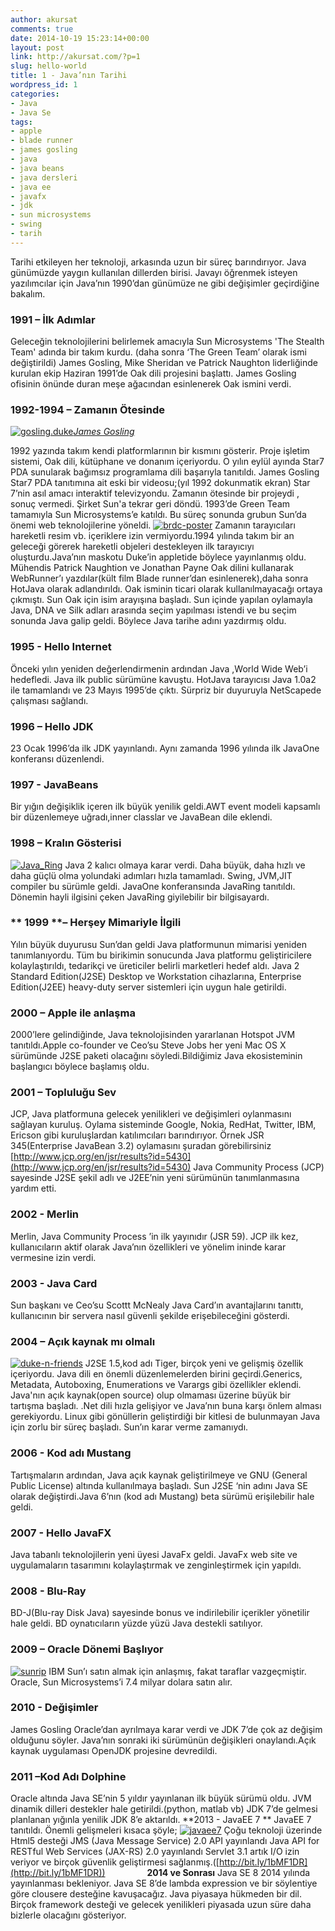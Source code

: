 ```yaml
---
author: akursat
comments: true
date: 2014-10-19 15:23:14+00:00
layout: post
link: http://akursat.com/?p=1
slug: hello-world
title: 1 - Java’nın Tarihi
wordpress_id: 1
categories:
- Java
- Java Se
tags:
- apple
- blade runner
- james gosling
- java
- java beans
- java dersleri
- java ee
- javafx
- jdk
- sun microsystems
- swing
- tarih
---
```


Tarihi etkileyen her teknoloji, arkasında uzun bir süreç barındırıyor. Java günümüzde yaygın kullanılan dillerden birisi. Javayı öğrenmek isteyen yazılımcılar için Java’nın 1990’dan günümüze ne gibi değişimler geçirdiğine bakalım.


### 1991 – İlk Adımlar


Geleceğin teknolojilerini belirlemek amacıyla Sun Microsystems 'The Stealth Team' adında bir takım kurdu. (daha sonra ‘The Green Team’ olarak ismi değiştirildi) James Gosling, Mike Sheridan ve Patrick Naughton liderliğinde kurulan ekip Haziran 1991’de Oak dili projesini başlattı. James Gosling ofisinin önünde duran meşe ağacından esinlenerek Oak ismini verdi.


### 1992-1994 – Zamanın Ötesinde




[![gosling.duke](http://www.akursat.com/wp-content/uploads/2013/06/gosling.duke_.jpg)_James Gosling_](http://www.akursat.com/wp-content/uploads/2013/06/gosling.duke_.jpg)


1992 yazında takım kendi platformlarının bir kısmını gösterir. Proje işletim sistemi, Oak dili, kütüphane ve donanım içeriyordu. O yılın eylül ayında Star7 PDA sunularak bağımsız programlama dili başarıyla tanıtıldı. James Gosling Star7 PDA tanıtımına ait eski bir videosu;(yıl 1992 dokunmatik ekran)  Star 7’nin asıl amacı interaktif televizyondu. Zamanın ötesinde bir projeydi , sonuç vermedi. Şirket Sun'a tekrar geri döndü. 1993’de Green Team tamamıyla Sun Microsystems’e katıldı. Bu süreç sonunda grubun Sun’da önemi web teknolojilerine yöneldi. [![brdc-poster](http://www.akursat.com/wp-content/uploads/2013/06/brdc-poster.jpg)](http://www.akursat.com/wp-content/uploads/2013/06/brdc-poster.jpg) Zamanın tarayıcıları hareketli resim vb. içeriklere izin vermiyordu.1994 yılında takım bir an geleceği görerek hareketli objeleri destekleyen ilk tarayıcıyı oluşturdu.Java’nın maskotu Duke’in appletide böylece yayınlanmış oldu. Mühendis Patrick Naughtion ve Jonathan Payne Oak dilini kullanarak WebRunner’ı yazdılar(kült film Blade runner’dan esinlenerek),daha sonra HotJava olarak adlandırıldı. Oak isminin ticari olarak kullanılmayacağı ortaya çıkmıştı. Sun Oak için isim arayışına başladı. Sun içinde yapılan oylamayla Java, DNA ve Silk adları arasında seçim yapılması istendi ve bu seçim sonunda Java galip geldi. Böylece Java tarihe adını yazdırmış oldu.


### 





### 1995 - Hello Internet


Önceki yılın yeniden değerlendirmenin ardından Java ,World Wide Web’i hedefledi. Java ilk public sürümüne kavuştu. HotJava tarayıcısı Java 1.0a2 ile tamamlandı ve 23 Mayıs 1995’de çıktı. Sürpriz bir duyuruyla NetScapede çalışması sağlandı.


### 1996 – Hello JDK


23 Ocak 1996’da ilk JDK yayınlandı. Aynı zamanda 1996 yılında ilk JavaOne konferansı düzenlendi.


### 1997 - JavaBeans


Bir yığın değişiklik içeren ilk büyük yenilik geldi.AWT event modeli kapsamlı bir düzenlemeye uğradı,inner classlar ve JavaBean dile eklendi.


### 1998 – Kralın Gösterisi


[![Java_Ring](http://www.akursat.com/wp-content/uploads/2013/06/Java_Ring.jpg)](http://www.akursat.com/wp-content/uploads/2013/06/Java_Ring.jpg) Java 2 kalıcı olmaya karar verdi. Daha büyük, daha hızlı ve daha güçlü olma yolundaki adımları hızla tamamladı. Swing, JVM,JIT compiler bu sürümle geldi. JavaOne konferansında JavaRing tanıtıldı. Dönemin hayli ilgisini çeken JavaRing giyilebilir bir bilgisayardı.


### ** 1999 ****–** **Herşey Mimariyle İlgili**


Yılın büyük duyurusu Sun’dan geldi Java platformunun mimarisi yeniden tanımlanıyordu. Tüm bu birikimin sonucunda Java platformu geliştiricilere kolaylaştırıldı, tedarikçi ve üreticiler belirli marketleri hedef aldı. Java 2 Standard Edition(J2SE) Desktop ve Workstation cihazlarına, Enterprise Edition(J2EE) heavy-duty server sistemleri için uygun hale getirildi.


### 2000 – Apple ile anlaşma


2000’lere gelindiğinde, Java teknolojisinden yararlanan Hotspot JVM tanıtıldı.Apple co-founder ve Ceo’su Steve Jobs her yeni Mac OS X sürümünde J2SE paketi olacağını söyledi.Bildiğimiz Java ekosisteminin başlangıcı böylece başlamış oldu.


### 2001 – Topluluğu Sev


JCP, Java platformuna gelecek yenilikleri ve değişimleri oylanmasını sağlayan kuruluş. Oylama sisteminde Google, Nokia, RedHat, Twitter, IBM, Ericson gibi kuruluşlardan katılımcıları barındırıyor. Örnek JSR 345(Enterprise JavaBean 3.2) oylamasını şuradan görebilirsiniz [http://www.jcp.org/en/jsr/results?id=5430](http://www.jcp.org/en/jsr/results?id=5430) Java Community Process (JCP) sayesinde J2SE şekil adlı ve J2EE’nin yeni sürümünün tanımlanmasına yardım etti.


### 2002 - Merlin


Merlin, Java Community Process ’in ilk yayınıdır (JSR 59). JCP ilk kez, kullanıcıların aktif olarak Java’nın özellikleri ve yönelim ininde karar vermesine izin verdi.


### 2003 - Java Card


Sun başkanı ve Ceo’su Scottt McNealy Java Card’ın avantajlarını tanıttı, kullanıcının bir servera nasıl güvenli şekilde erişebileceğini gösterdi.


### 2004 – Açık kaynak mı olmalı


[![duke-n-friends](http://www.akursat.com/wp-content/uploads/2013/06/duke-n-friends.png)](http://www.akursat.com/wp-content/uploads/2013/06/duke-n-friends.png) J2SE 1.5,kod adı Tiger, birçok yeni ve gelişmiş özellik içeriyordu. Java dili en önemli düzenlemelerden birini geçirdi.Generics, Metadata, Autoboxing, Enumerations ve Varargs gibi özellikler eklendi. Java'nın açık kaynak(open source) olup olmaması üzerine büyük bir tartışma başladı. .Net dili hızla gelişiyor ve Java’nın buna karşı önlem alması gerekiyordu. Linux gibi gönüllerin geliştirdiği bir kitlesi de bulunmayan Java için zorlu bir süreç başladı. Sun’ın karar verme zamanıydı.


### 2006 - Kod adı Mustang


Tartışmaların ardından, Java açık kaynak geliştirilmeye ve GNU (General Public License) altında kullanılmaya başladı. Sun J2SE ‘nin adını Java SE olarak değiştirdi.Java 6’nın (kod adı Mustang) beta sürümü erişilebilir hale geldi.


### 2007 - Hello JavaFX


Java tabanlı teknolojilerin yeni üyesi JavaFx geldi. JavaFx web site ve uygulamaların tasarımını kolaylaştırmak ve zenginleştirmek için yapıldı.


### 2008 - Blu-Ray


BD-J(Blu-ray Disk Java) sayesinde bonus ve indirilebilir içerikler yönetilir hale geldi. BD oynatıcıların yüzde yüzü Java destekli satılıyor.


### 2009 – Oracle Dönemi Başlıyor


[![sunrip](http://www.akursat.com/wp-content/uploads/2013/06/sunrip.jpg)](http://www.akursat.com/wp-content/uploads/2013/06/sunrip.jpg) IBM Sun’ı satın almak için anlaşmış, fakat taraflar vazgeçmiştir. Oracle, Sun Microsystems’i 7.4 milyar dolara satın alır.


### 2010 - Değişimler


James Gosling Oracle’dan ayrılmaya karar verdi ve JDK 7’de çok az değişim olduğunu söyler. Java’nın sonraki iki sürümünün değişikleri onaylandı.Açık kaynak uygulaması OpenJDK projesine devredildi.


### 2011 –Kod Adı Dolphine


Oracle altında Java SE’nin 5 yıldır yayınlanan ilk büyük sürümü oldu. JVM dinamik dilleri destekler hale getirildi.(python, matlab vb) JDK 7’de gelmesi planlanan yığınla yenilik JDK 8’e aktarıldı. **2013 - JavaEE 7 ** JavaEE 7 tanıtıldı. Önemli gelişmeleri kısaca şöyle; [![javaee7](http://www.akursat.com/wp-content/uploads/2013/06/javaee7.png)](http://www.akursat.com/wp-content/uploads/2013/06/javaee7.png) Çoğu teknoloji üzerinde Html5 desteği JMS (Java Message Service) 2.0 API yayınlandı Java API for RESTful Web Services (JAX-RS) 2.0 yayınlandı Servlet 3.1 artık I/O izin veriyor ve birçok güvenlik geliştirmesi sağlanmış.([http://bit.ly/1bMF1DR](http://bit.ly/1bMF1DR))                 **2014 ve Sonrası** Java SE 8 2014 yılında yayınlanması bekleniyor. Java SE 8’de lambda expression ve bir söylentiye göre clousere desteğine kavuşacağız. Java piyasaya hükmeden bir dil. Birçok framework desteği ve gelecek yenilikleri piyasada uzun süre daha bizlerle olacağını gösteriyor.
